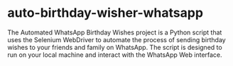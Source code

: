 # auto-birthday-wisher-whatsapp
The Automated WhatsApp Birthday Wishes project is a Python script that uses the Selenium WebDriver to automate the process of sending birthday wishes to your friends and family on WhatsApp. The script is designed to run on your local machine and interact with the WhatsApp Web interface.

